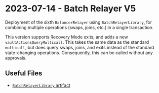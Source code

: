 # 2023-07-14 - Batch Relayer V5

Deployment of the sixth `BalancerRelayer` using `BatchRelayerLibrary`, for combining multiple operations (swaps, joins, etc.) in a single transaction.

This version supports Recovery Mode exits, and adds a new `vaultActionsQueryMulticall`. This takes the same data as the standard `multicall`, but does query swaps, joins, and exits instead of the standard state-changing operations. Consequently, this can be called without any approvals.

## Useful Files

- [`BatchRelayerLibrary` artifact](./artifact/BatchRelayerLibrary.json)
